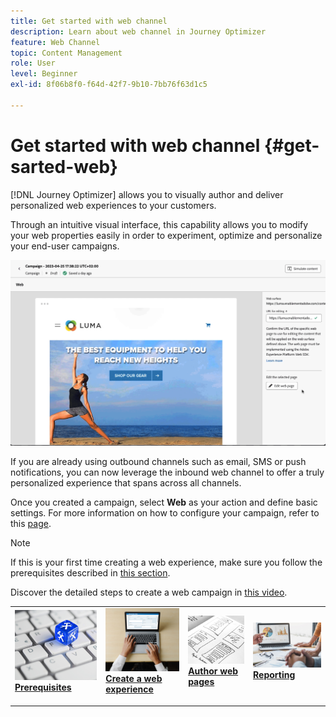 ```yaml
---
title: Get started with web channel
description: Learn about web channel in Journey Optimizer
feature: Web Channel
topic: Content Management
role: User
level: Beginner
exl-id: 8f06b8f0-f64d-42f7-9b10-7bb76f63d1c5

---
```

# Get started with web channel {#get-sarted-web}

[!DNL Journey Optimizer] allows you to visually author and deliver personalized web experiences to your customers.

Through an intuitive visual interface, this capability allows you to modify your web properties easily in order to experiment, optimize and personalize your end-user campaigns.

![](../rn/assets/do-not-localize/web-authoring.gif)
 

If you are already using outbound channels such as email, SMS or push notifications, you can now leverage the inbound web channel to offer a truly personalized experience that spans across all channels.

Once you created a campaign, select **Web** as your action and define basic settings. For more information on how to configure your campaign, refer to this [page](../campaigns/create-campaign.md#configure).

>[!NOTE]
>
>If this is your first time creating a web experience, make sure you follow the prerequisites described in [this section](web-prerequisites.md).

Discover the detailed steps to create a web campaign in [this video](create-web.md#video).

<table style="table-layout:fixed"><tr style="border: 0;">
<td>
<a href="web-prerequisites.md">
<img alt="Lead" src="../assets/do-not-localize/web-prerequisites.jpg">
</a>
<div><a href="web-prerequisites.md"><strong>Prerequisites</strong>
</div>
<p>
</td>
<td>
<a href="create-web.md">
<img alt="Infrequent" src="../assets/do-not-localize/web-create.jpg">
</a>
<div>
<a href="create-web.md"><strong>Create a web experience</strong></a>
</div>
<p></td>
<td>
<a href="edit-web-content.md">
<img alt="Validation" src="../assets/do-not-localize/web-design.jpg">
</a>
<div>
<a href="edit-web-content.md"><strong>Author web pages</strong></a>
</div>
<p>
</td>
<td>
<a href="monitor-web-campaigns.md">
<img alt="Validation" src="../assets/do-not-localize/web-reporting.jpg">
</a>
<div>
<a href="monitor-web-campaigns.md"><strong>Reporting</strong></a>
</div>
<p>
</td>
</tr></table>



